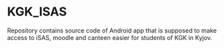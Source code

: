 KGK_ISAS
========

Repository contains source code of Android app that is supposed to make access to iSAS,
moodle and canteen easier for students of KGK in Kyjov.
